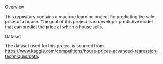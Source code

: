 Overview

This repository contains a machine learning project for predicting the sale price of a house. The goal of this project is to develop a predictive model that can predict the price at which a house sells.

Dataset

The dataset used for this project is sourced from https://www.kaggle.com/competitions/house-prices-advanced-regression-techniques/data.
